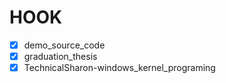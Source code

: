 # HOOK


- [x] demo\_source\_code
- [x] graduation\_thesis
- [x] TechnicalSharon-windows\_kernel\_programing